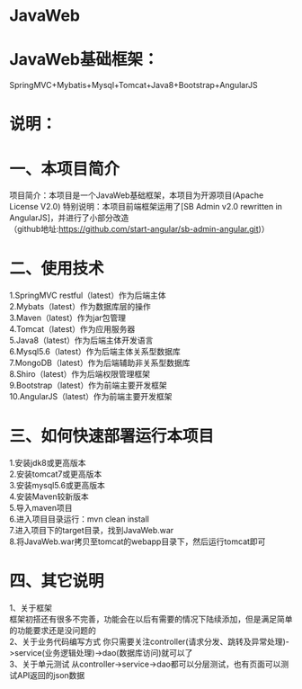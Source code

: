 # JavaWeb
# JavaWeb基础框架：
SpringMVC+Mybatis+Mysql+Tomcat+Java8+Bootstrap+AngularJS  
# 说明：
# 一、本项目简介
项目简介：本项目是一个JavaWeb基础框架，本项目为开源项目(Apache License V2.0) 
特别说明：本项目前端框架运用了[SB Admin v2.0 rewritten in AngularJS]，并进行了小部分改造     
（github地址:https://github.com/start-angular/sb-admin-angular.git)） 
# 二、使用技术
1.SpringMVC restful（latest）作为后端主体  
2.Mybats（latest）作为数据库层的操作  
3.Maven（latest）作为jar包管理    
4.Tomcat（latest）作为应用服务器   
5.Java8（latest）作为后端主体开发语言   
6.Mysql5.6（latest）作为后端主体关系型数据库   
7.MongoDB（latest）作为后端辅助非关系型数据库   
8.Shiro（latest）作为后端权限管理框架   
9.Bootstrap（latest）作为前端主要开发框架   
10.AngularJS（latest）作为前端主要开发框架   
# 三、如何快速部署运行本项目
1.安装jdk8或更高版本   
2.安装tomcat7或更高版本    
3.安装mysql5.6或更高版本  
4.安装Maven较新版本   
5.导入maven项目   
6.进入项目目录运行：mvn clean install   
7.进入项目下的target目录，找到JavaWeb.war    
8.将JavaWeb.war拷贝至tomcat的webapp目录下，然后运行tomcat即可    
# 四、其它说明
1、关于框架   
框架初搭还有很多不完善，功能会在以后有需要的情况下陆续添加，但是满足简单的功能要求还是没问题的    
2、关于业务代码编写方式
你只需要关注controller(请求分发、跳转及异常处理)->service(业务逻辑处理)->dao(数据库访问)就可以了     
3、关于单元测试
从controller->service->dao都可以分层测试，也有页面可以测试API返回的json数据                  
